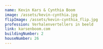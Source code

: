 ```yaml
---
name: Kevin Kars & Cynthia Boom
image: /assets/kevin-cynthia.jpg
flipImage: /assets/kevin-cynthia_flip.jpg
profession: Verhalenvertellers in beeld
link: karsenboom.com
buildingNumber: 2
houseNumber: 26
---
```

